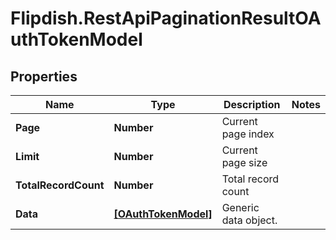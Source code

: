 # Flipdish.RestApiPaginationResultOAuthTokenModel

## Properties

Name | Type | Description | Notes
------------ | ------------- | ------------- | -------------
**Page** | **Number** | Current page index | 
**Limit** | **Number** | Current page size | 
**TotalRecordCount** | **Number** | Total record count | 
**Data** | [**[OAuthTokenModel]**](OAuthTokenModel.md) | Generic data object. | 


